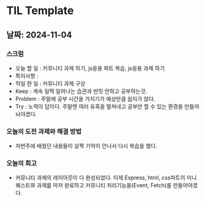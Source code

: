 # TIL Template

## 날짜: 2024-11-04

### 스크럼
- 오늘 할 일 : 커뮤니티 과제 하기, js응용 파트 복습, js응용 과제 하기
- 특이사항   :
- 작일 한 일 : 커뮤니티 과제 구상
- Keep       : 계속 일찍 일어나는 습관과 딴짓 안하고 공부하는것.
- Problem    : 주말에 공부 시간을 가지기가 예상만큼 쉽지가 않다.
- Try        : 노력이 답이다. 주말엔 여러 유혹을 떨쳐내고 공부만 할 수 있는 환경을 만들어놔야겠다.

### 오늘의 도전 과제와 해결 방법
- 저번주에 배웠던 내용들이 살짝 기억이 안나서 다시 복습을 했다.

### 오늘의 회고
- 커뮤니티 과제의 레이아웃이 다 완성되었다. 이제 Express, html, css파트의 미니퀘스트와 과제를 마저 완료하고 커뮤니티 처리기능들(Event, Fetch)를 만들어야겠다.